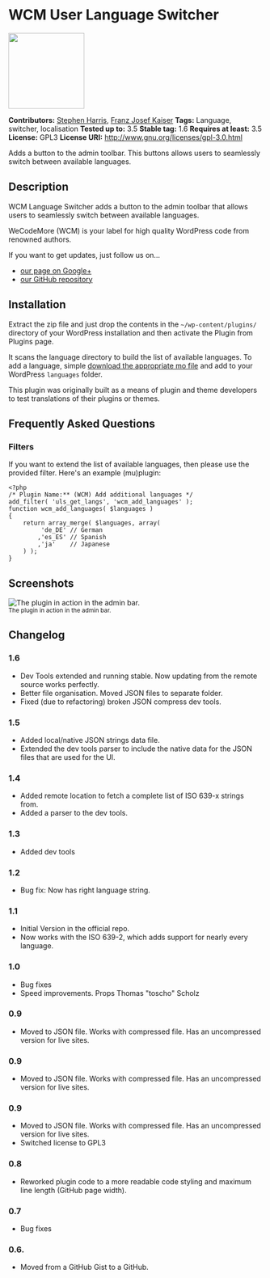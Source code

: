 # WCM User Language Switcher #

<img width="150" height="150" src="https://raw.github.com/wecodemore/wcm_lang_switch/master/assets/logo.png" />

**Contributors:** [Stephen Harris](https://github.com/stephenh1988), [Franz Josef Kaiser](https://github.com/franz-josef-kaiser)
**Tags:** Language, switcher, localisation
**Tested up to:** 3.5
**Stable tag:** 1.6
**Requires at least:** 3.5
**License:** GPL3
**License URI:** http://www.gnu.org/licenses/gpl-3.0.html

Adds a button to the admin toolbar. This buttons allows users to seamlessly switch between available languages.

## Description ##

WCM Language Switcher adds a button to the admin toolbar that allows users to seamlessly switch between available languages.

WeCodeMore (WCM) is your label for high quality WordPress code from renowned authors.

If you want to get updates, just follow us on…

 * [our page on Google+](https://plus.google.com/b/109907580576615571040/109907580576615571040/posts)
 * [our GitHub repository](https://github.com/wecodemore)

## Installation ##

Extract the zip file and just drop the contents in the `~/wp-content/plugins/` directory of your WordPress installation and then activate the Plugin from Plugins page.

It scans the language directory to build the list of available languages. To add a language, simple [download the appropriate mo file](http://codex.wordpress.org/WordPress_in_Your_Language) and add to your WordPress `languages` folder.

This plugin was originally built as a means of plugin and theme developers to test translations of their plugins or themes.

## Frequently Asked Questions ##

### Filters ###

If you want to extend the list of available languages, then please use the provided filter. Here's an example (mu)plugin:

    <?php
    /* Plugin Name:** (WCM) Add additional languages */
    add_filter( 'uls_get_langs', 'wcm_add_languages' );
    function wcm_add_languages( $languages )
    {
    	return array_merge( $languages, array(
    		 'de_DE' // German
    		,'es_ES' // Spanish
    		,'ja'    // Japanese
    	) );
    }

## Screenshots ##

<img src="https://raw.github.com/wecodemore/wcm_lang_switch/master/screenshot-1.png" alt="The plugin in action in the admin bar." />
<br />
<sup>The plugin in action in the admin bar.</sup>

## Changelog ##

### 1.6 ###

* Dev Tools extended and running stable. Now updating from the remote source works perfectly.
* Better file organisation. Moved JSON files to separate folder.
* Fixed (due to refactoring) broken JSON compress dev tools.

### 1.5 ###

* Added local/native JSON strings data file.
* Extended the dev tools parser to include the native data for the JSON files that are used for the UI.

### 1.4 ###

* Added remote location to fetch a complete list of ISO 639-x strings from.
* Added a parser to the dev tools.

### 1.3 ###

* Added dev tools

### 1.2 ###

* Bug fix: Now has right language string.

### 1.1 ###

* Initial Version in the official repo.
* Now works with the ISO 639-2, which adds support for nearly every language.

### 1.0 ###

* Bug fixes
* Speed improvements. Props Thomas "toscho" Scholz

### 0.9 ###

* Moved to JSON file. Works with compressed file. Has an uncompressed version for live sites.

### 0.9 ###

* Moved to JSON file. Works with compressed file. Has an uncompressed version for live sites.

### 0.9 ###

* Moved to JSON file. Works with compressed file. Has an uncompressed version for live sites.
* Switched license to GPL3

### 0.8 ###

* Reworked plugin code to a more readable code styling and maximum line length (GitHub page width).

### 0.7 ###

* Bug fixes

### 0.6. ###

* Moved from a GitHub Gist to a GitHub.
